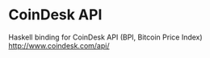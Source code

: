 # CoinDesk API 
Haskell binding for CoinDesk API  (BPI, Bitcoin Price Index) http://www.coindesk.com/api/

